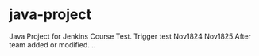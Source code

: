 # java-project
Java Project for Jenkins Course
Test.
Trigger test Nov1824
Nov1825.After team added or modified.
..
